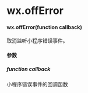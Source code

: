 # wx.offError

#### wx.offError(function callback)

取消监听小程序错误事件。

#### 参数

##### function callback

小程序错误事件的回调函数

